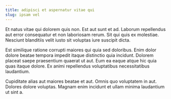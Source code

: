 ```yaml
---
title: adipisci et aspernatur vitae qui
slug: ipsam vel
---
```


Et natus vitae qui dolorem quis non. Est aut sunt et ad. Laborum repellendus aut error consequatur et non laboriosam rerum. Sit qui quis ex molestiae. Nesciunt blanditiis velit iusto sit voluptas iure suscipit dicta.

Est similique ratione corrupti maiores qui quia sed doloribus. Enim dolor dolore beatae tempora impedit itaque distinctio quia incidunt. Dolorem placeat saepe praesentium quaerat ut aut. Eum ea eaque atque hic quia quas itaque dolore. Ex animi repellendus voluptatibus necessitatibus laudantium.

Cupiditate alias aut maiores beatae et aut. Omnis quo voluptatem in aut. Dolores dolore voluptas. Magnam enim incidunt et ullam minima laudantium ut sint a.
